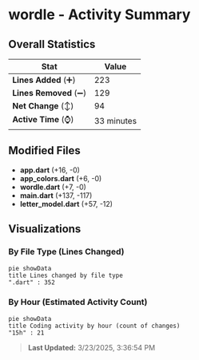 # wordle - Activity Summary 

## Overall Statistics

| Stat                   | Value                                                             |
| ---------------------- | ----------------------------------------------------------------- |
| **Lines Added** (➕)   | 223                                          |
| **Lines Removed** (➖) | 129                                        |
| **Net Change** (↕)    | 94                |
| **Active Time** (⌚)   | 33 minutes |


## Modified Files
- **app.dart** (+16, -0)
- **app_colors.dart** (+6, -0)
- **wordle.dart** (+7, -0)
- **main.dart** (+137, -117)
- **letter_model.dart** (+57, -12)

## Visualizations

### By File Type (Lines Changed)

```mermaid
pie showData
title Lines changed by file type
".dart" : 352
```

### By Hour (Estimated Activity Count)

```mermaid
pie showData
title Coding activity by hour (count of changes)
"15h" : 21
```


> **Last Updated:** 3/23/2025, 3:36:54 PM